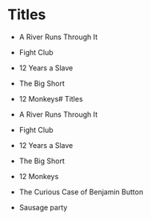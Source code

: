 # Titles

* A River Runs Through It
* Fight Club
* 12 Years a Slave
* The Big Short
* 12 Monkeys# Titles

* A River Runs Through It
* Fight Club
* 12 Years a Slave
* The Big Short
* 12 Monkeys
* The Curious Case of Benjamin Button
* Sausage party
